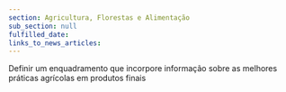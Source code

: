 ```yaml
---
section: Agricultura, Florestas e Alimentação
sub_section: null
fulfilled_date:
links_to_news_articles:
---
```


Definir um enquadramento que incorpore informação sobre as melhores práticas agrícolas em produtos finais